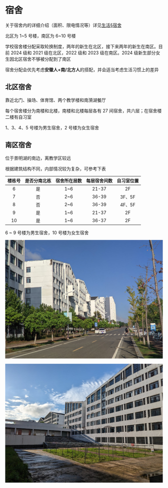 # 宿舍

关于宿舍内的详细介绍（面积、限电情况等）详见[生活§宿舍](../../life/dormitory/index)

北区为 1\~5 号楼，南区为 6\~10 号楼

学校宿舍楼分配采取轮换制度，两年的新生在北区，接下来两年的新生在南区。目前 2024 级和 2021 级在北区，2022 级和 2023 级在南区。2024 级新生部分女生因北区宿舍不够被分配到了南区

宿舍分配会优先考虑**安徽人+南/北方人**的搭配，并会适当考虑生活习惯上的差异

## 北区宿舍

靠近北门、操场、体育馆、两个教学楼和南漪湖餐厅

每个宿舍楼分为南楼和北楼，南楼和北楼每层各有 27 间宿舍，共六层；在宿舍楼二楼有自习室

1、3、4、5 号楼为男生宿舍，2 号楼为女生宿舍

## 南区宿舍

位于景明湖的南边，离教学区较远

根据建筑结构不同，内部情况较为复杂，可参考下表

| 楼栋号 | 是否分南北栋 | 宿舍所在层数 | 每层宿舍间数 | 自习室位置 |
| :----: | :----------: | :----------: | :----------: | :--------: |
|   6    |      是      |     1~6      |    21-37     |     2F     |
|   7    |      否      |     2~6      |    36-39     |   3F、5F   |
|   8    |      否      |     2~6      |    36-39     |   4F、5F   |
|   9    |      是      |     1~6      |    21-37     |     2F     |
|   10   |      是      |     1~6      |    36-37     |     2F     |

6 ~ 9 号楼为男生宿舍，10 号楼为女生宿舍

![南区宿舍](south_dorm_1.jpg)

![可以尽情晒被子hiahiahia](south_dorm_2.jpg)
